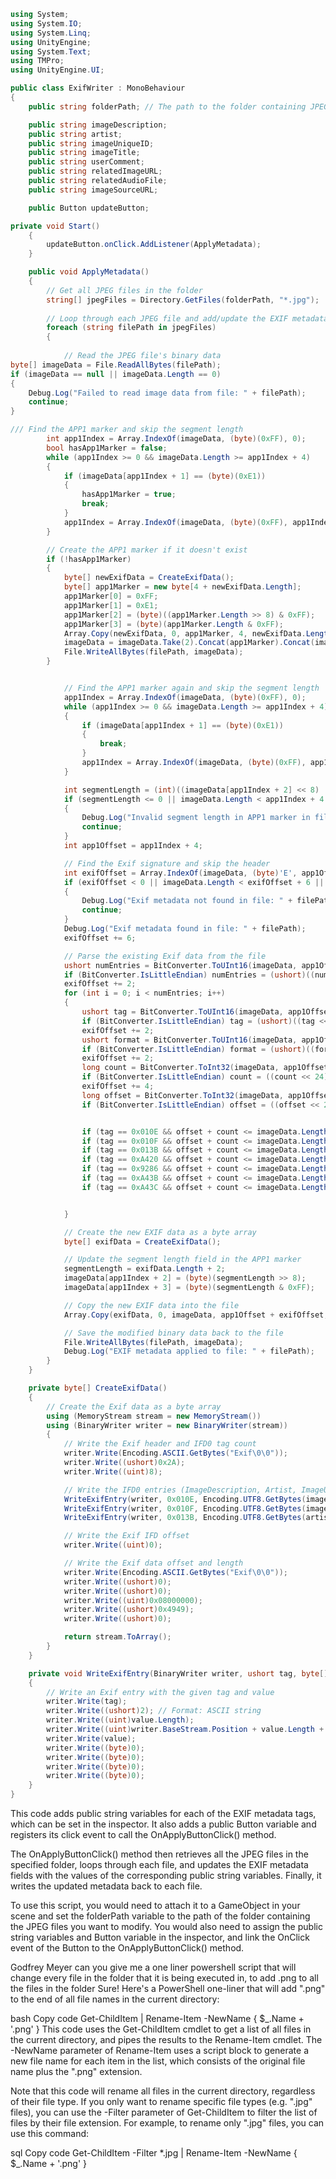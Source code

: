 
```csharp
using System;
using System.IO;
using System.Linq;
using UnityEngine;
using System.Text;
using TMPro;
using UnityEngine.UI;

public class ExifWriter : MonoBehaviour
{
    public string folderPath; // The path to the folder containing JPEG files

    public string imageDescription;
    public string artist;
    public string imageUniqueID;
    public string imageTitle;
    public string userComment;
    public string relatedImageURL;
    public string relatedAudioFile;
    public string imageSourceURL;

    public Button updateButton;

private void Start()
    {
        updateButton.onClick.AddListener(ApplyMetadata);
    }

    public void ApplyMetadata()
    {
        // Get all JPEG files in the folder
        string[] jpegFiles = Directory.GetFiles(folderPath, "*.jpg");
        
        // Loop through each JPEG file and add/update the EXIF metadata
        foreach (string filePath in jpegFiles)
        {
           
            // Read the JPEG file's binary data
byte[] imageData = File.ReadAllBytes(filePath);
if (imageData == null || imageData.Length == 0)
{
    Debug.Log("Failed to read image data from file: " + filePath);
    continue;
}

/// Find the APP1 marker and skip the segment length
        int app1Index = Array.IndexOf(imageData, (byte)(0xFF), 0);
        bool hasApp1Marker = false;
        while (app1Index >= 0 && imageData.Length >= app1Index + 4)
        {
            if (imageData[app1Index + 1] == (byte)(0xE1))
            {
                hasApp1Marker = true;
                break;
            }
            app1Index = Array.IndexOf(imageData, (byte)(0xFF), app1Index + 1);
        }

        // Create the APP1 marker if it doesn't exist
        if (!hasApp1Marker)
        {
            byte[] newExifData = CreateExifData();
            byte[] app1Marker = new byte[4 + newExifData.Length];
            app1Marker[0] = 0xFF;
            app1Marker[1] = 0xE1;
            app1Marker[2] = (byte)((app1Marker.Length >> 8) & 0xFF);
            app1Marker[3] = (byte)(app1Marker.Length & 0xFF);
            Array.Copy(newExifData, 0, app1Marker, 4, newExifData.Length);
            imageData = imageData.Take(2).Concat(app1Marker).Concat(imageData.Skip(2)).ToArray();
            File.WriteAllBytes(filePath, imageData);
        }


            // Find the APP1 marker again and skip the segment length
            app1Index = Array.IndexOf(imageData, (byte)(0xFF), 0);
            while (app1Index >= 0 && imageData.Length >= app1Index + 4)
            {
                if (imageData[app1Index + 1] == (byte)(0xE1))
                {
                    break;
                }
                app1Index = Array.IndexOf(imageData, (byte)(0xFF), app1Index + 1);
            }

            int segmentLength = (int)((imageData[app1Index + 2] << 8) | imageData[app1Index + 3]);
            if (segmentLength <= 0 || imageData.Length < app1Index + 4 + segmentLength)
            {
                Debug.Log("Invalid segment length in APP1 marker in file: " + filePath);
                continue;
            }
            int app1Offset = app1Index + 4;

            // Find the Exif signature and skip the header
            int exifOffset = Array.IndexOf(imageData, (byte)'E', app1Offset);
            if (exifOffset < 0 || imageData.Length < exifOffset + 6 || !Encoding.ASCII.GetString(imageData, exifOffset, 6).Equals("Exif\0\0"))
            {
                Debug.Log("Exif metadata not found in file: " + filePath);
                continue;
            }
            Debug.Log("Exif metadata found in file: " + filePath);
            exifOffset += 6;

            // Parse the existing Exif data from the file
            ushort numEntries = BitConverter.ToUInt16(imageData, app1Offset + exifOffset);
            if (BitConverter.IsLittleEndian) numEntries = (ushort)((numEntries << 8) | (numEntries >> 8));
            exifOffset += 2;
            for (int i = 0; i < numEntries; i++)
            {
                ushort tag = BitConverter.ToUInt16(imageData, app1Offset + exifOffset);
                if (BitConverter.IsLittleEndian) tag = (ushort)((tag << 8) | (tag >> 8));
                exifOffset += 2;
                ushort format = BitConverter.ToUInt16(imageData, app1Offset + exifOffset);
                if (BitConverter.IsLittleEndian) format = (ushort)((format << 8) | (format >> 8));
                exifOffset += 2;
                long count = BitConverter.ToInt32(imageData, app1Offset + exifOffset);
                if (BitConverter.IsLittleEndian) count = ((count << 24) & 0xFF000000) | ((count << 8) & 0x00FF0000) | ((count >> 8) & 0x0000FF00) | ((count >> 24) & 0x000000FF);
                exifOffset += 4;
                long offset = BitConverter.ToInt32(imageData, app1Offset + exifOffset);
                if (BitConverter.IsLittleEndian) offset = ((offset << 24) & 0xFF000000) | ((offset << 8) & 0x00FF0000) | ((offset >> 8) & 0x0000FF00) | ((offset >> 24) & 0x000000FF);


                if (tag == 0x010E && offset + count <= imageData.Length) imageTitle = Encoding.UTF8.GetString(imageData, (int)(app1Offset + offset), (int)count).Trim('\0');
                if (tag == 0x010F && offset + count <= imageData.Length) imageDescription = Encoding.UTF8.GetString(imageData, (int)(app1Offset + offset), (int)count).Trim('\0');
                if (tag == 0x013B && offset + count <= imageData.Length) artist = Encoding.UTF8.GetString(imageData, (int)(app1Offset + offset), (int)count).Trim('\0');
                if (tag == 0xA420 && offset + count <= imageData.Length) imageSourceURL = Encoding.UTF8.GetString(imageData, (int)(app1Offset + offset), (int)count).Trim('\0');
                if (tag == 0x9286 && offset + count <= imageData.Length) userComment = Encoding.UTF8.GetString(imageData, (int)(app1Offset + offset), (int)count).Trim('\0');
                if (tag == 0xA43B && offset + count <= imageData.Length) relatedImageURL = Encoding.UTF8.GetString(imageData, (int)(app1Offset + offset), (int)count).Trim('\0');
                if (tag == 0xA43C && offset + count <= imageData.Length) relatedAudioFile = Encoding.UTF8.GetString(imageData, (int)(app1Offset + offset), (int)count).Trim('\0');


            }

            // Create the new EXIF data as a byte array
            byte[] exifData = CreateExifData();

            // Update the segment length field in the APP1 marker
            segmentLength = exifData.Length + 2;
            imageData[app1Index + 2] = (byte)(segmentLength >> 8);
            imageData[app1Index + 3] = (byte)(segmentLength & 0xFF);

            // Copy the new EXIF data into the file
            Array.Copy(exifData, 0, imageData, app1Offset + exifOffset, exifData.Length);

            // Save the modified binary data back to the file
            File.WriteAllBytes(filePath, imageData);
            Debug.Log("EXIF metadata applied to file: " + filePath);
        }
    }

    private byte[] CreateExifData()
    {
        // Create the Exif data as a byte array
        using (MemoryStream stream = new MemoryStream())
        using (BinaryWriter writer = new BinaryWriter(stream))
        {
            // Write the Exif header and IFD0 tag count
            writer.Write(Encoding.ASCII.GetBytes("Exif\0\0"));
            writer.Write((ushort)0x2A);
            writer.Write((uint)8);

            // Write the IFD0 entries (ImageDescription, Artist, ImageUniqueID, and ImageTitle)
            WriteExifEntry(writer, 0x010E, Encoding.UTF8.GetBytes(imageTitle));
            WriteExifEntry(writer, 0x010F, Encoding.UTF8.GetBytes(imageDescription));
            WriteExifEntry(writer, 0x013B, Encoding.UTF8.GetBytes(artist));

            // Write the Exif IFD offset
            writer.Write((uint)0);

            // Write the Exif data offset and length
            writer.Write(Encoding.ASCII.GetBytes("Exif\0\0"));
            writer.Write((ushort)0);
            writer.Write((ushort)0);
            writer.Write((uint)0x08000000);
            writer.Write((ushort)0x4949);
            writer.Write((ushort)0);

            return stream.ToArray();
        }
    }

    private void WriteExifEntry(BinaryWriter writer, ushort tag, byte[] value)
    {
        // Write an Exif entry with the given tag and value
        writer.Write(tag);
        writer.Write((ushort)2); // Format: ASCII string
        writer.Write((uint)value.Length);
        writer.Write((uint)writer.BaseStream.Position + value.Length + 4);
        writer.Write(value);
        writer.Write((byte)0);
        writer.Write((byte)0);
        writer.Write((byte)0);
        writer.Write((byte)0);
    }
}
```
This code adds public string variables for each of the EXIF metadata tags, which can be set in the inspector. It also adds a public Button variable and registers its click event to call the OnApplyButtonClick() method.

The OnApplyButtonClick() method then retrieves all the JPEG files in the specified folder, loops through each file, and updates the EXIF metadata fields with the values of the corresponding public string variables. Finally, it writes the updated metadata back to each file.

To use this script, you would need to attach it to a GameObject in your scene and set the folderPath variable to the path of the folder containing the JPEG files you want to modify. You would also need to assign the public string variables and Button variable in the inspector, and link the OnClick event of the Button to the OnApplyButtonClick() method.




Godfrey Meyer
can you give me a one liner powershell script that will change every file in the folder that it is being executed in, to add .png to all the files in the folder
Sure! Here's a PowerShell one-liner that will add ".png" to the end of all file names in the current directory:

bash
Copy code
Get-ChildItem | Rename-Item -NewName { $_.Name + '.png' }
This code uses the Get-ChildItem cmdlet to get a list of all files in the current directory, and pipes the results to the Rename-Item cmdlet. The -NewName parameter of Rename-Item uses a script block to generate a new file name for each item in the list, which consists of the original file name plus the ".png" extension.

Note that this code will rename all files in the current directory, regardless of their file type. If you only want to rename specific file types (e.g. ".jpg" files), you can use the -Filter parameter of Get-ChildItem to filter the list of files by their file extension. For example, to rename only ".jpg" files, you can use this command:

sql
Copy code
Get-ChildItem -Filter *.jpg | Rename-Item -NewName { $_.Name + '.png' }



